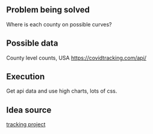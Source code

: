  ## Problem being solved
 Where is each county on possible curves?                    
 
 ## Possible data
County level counts, USA 
https://covidtracking.com/api/                        

## Execution

Get api data and use high charts, lots of css. 

## Idea source
[tracking project](https://helpwithcovid.com/projects/283-the-covid-tracking-project)                      